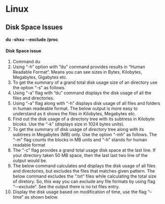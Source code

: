 # Linux

## Disk Space Issues
#### du -shxu --exclude /proc
#### Disk Space issue
1. Command du 
2. Using “-h” option with “du” command provides results in “Human Readable Format“. Means you can see sizes in Bytes, Kilobytes, Megabytes, Gigabytes etc.
3. To get the summary of a grand total disk usage size of an directory use the option “-s” as follows.
4. Using “-a” flag with “du” command displays the disk usage of all the files and directories.
5. Using “-a” flag along with “-h” displays disk usage of all files and folders in human readeable format. The below output is more easy to understand as it shows the files in Kilobytes, Megabytes etc.
6. Find out the disk usage of a directory tree with its subtress in Kilobyte blcoks. Use the “-k” (displays size in 1024 bytes units).
7. To get the summary of disk usage of directory tree along with its subtrees in Megabytes (MB) only. Use the option “-mh” as follows. The “-m” flag counts the blocks in MB units and “-h” stands for human readable format
8. The “-c” flag provides a grand total usage disk space at the last line. If your directory taken 50 MB space, then the last last two line of the output would be.
9. The below command calculates and displays the disk usage of all files and directories, but excludes the files that matches given pattern. The below command excludes the “.txt” files while calculating the total size of diretory. So, this way you can exclude any file formats by using flag “-–exclude“. See the output there is no txt files entry.
10. Display the disk usage based on modification of time, use the flag “–time” as shown below.
